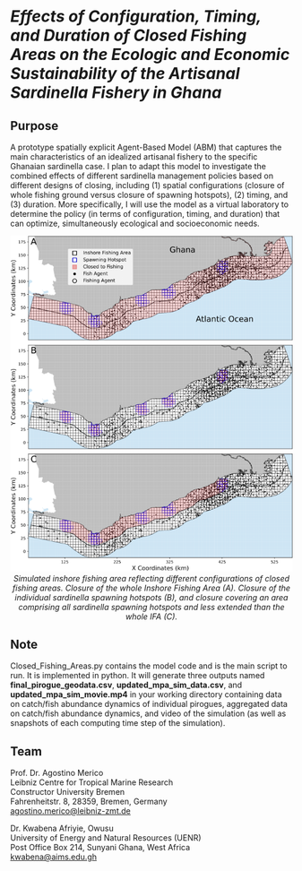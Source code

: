 
# *Effects of Configuration, Timing, and Duration of Closed Fishing Areas on the Ecologic and Economic Sustainability of the Artisanal  Sardinella Fishery in Ghana*

## Purpose 
A prototype spatially explicit Agent-Based Model (ABM) that captures the main characteristics of an idealized artisanal fishery to the specific Ghanaian sardinella case. I plan to adapt this model to investigate the combined effects of different sardinella management policies based on different designs of closing, including (1) spatial configurations (closure of whole fishing ground versus closure of spawning hotspots), (2) timing, and (3) duration. More specifically, I will use the model as a virtual laboratory to determine the policy (in terms of configuration, timing, and duration) that can optimize, simultaneously ecological and socioeconomic needs. 
		
<p align="center">
   <img src="configuration.png" width="650">
   <br>      
      <em>  Simulated inshore fishing area reflecting different configurations of closed fishing areas. Closure of the whole Inshore Fishing Area (A). Closure of the individual sardinella spawning hotspots (B), and closure covering an area comprising all sardinella spawning hotspots and less extended than the whole IFA (C).  </em>   
</p>

## Note
Closed_Fishing_Areas.py contains the model code and is the main script to run. It is implemented in python. It will generate three outputs named **final_pirogue_geodata.csv**, **updated_mpa_sim_data.csv**, and **updated_mpa_sim_movie.mp4** in your working directory containing data on catch/fish abundance dynamics of individual pirogues, aggregated data on catch/fish abundance dynamics, and video of the simulation (as well as snapshots of each computing time step of the simulation).

## Team

Prof. Dr. Agostino Merico \
Leibniz Centre for Tropical Marine Research \
Constructor University Bremen \
Fahrenheitstr. 8, 28359, Bremen, Germany   
agostino.merico@leibniz-zmt.de

Dr. Kwabena Afriyie, Owusu \
University of Energy and Natural Resources (UENR) \
Post Office Box 214, Sunyani Ghana, West Africa        
kwabena@aims.edu.gh 
	

